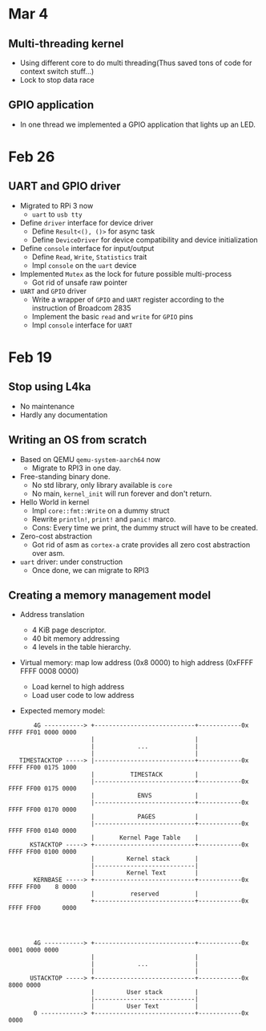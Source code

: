 # Mar 4

## Multi-threading kernel
- Using different core to do multi threading(Thus saved tons of code for context switch stuff...)
- Lock to stop data race

## GPIO application
- In one thread we implemented a GPIO application that lights up an LED.

# Feb 26

## UART and GPIO driver
- Migrated to RPi 3 now
  - `uart` to `usb tty`
- Define `driver` interface for device driver
  - Define `Result<(), ()>` for async task
  - Define `DeviceDriver` for device compatibility and device initialization
- Define `console` interface for input/output
  - Define `Read`, `Write`, `Statistics` trait
  - Impl `console` on the `uart` device
- Implemented `Mutex` as the lock for future possible multi-process
  - Got rid of unsafe raw pointer
- `UART` and `GPIO` driver
  - Write a wrapper of `GPIO` and `UART` register according to the instruction of Broadcom 2835
  - Implement the basic `read` and `write` for `GPIO` pins
  - Impl `console` interface for `UART`

# Feb 19

## Stop using L4ka
- No maintenance
- Hardly any documentation

## Writing an OS from scratch
- Based on QEMU `qemu-system-aarch64` now
  - Migrate to RPI3 in one day.
- Free-standing binary done.
  - No std library, only library available is `core`
  - No main, `kernel_init` will run forever and don't return.
- Hello World in kernel
  - Impl `core::fmt::Write` on a dummy struct
  - Rewrite `println!`, `print!` and `panic!` marco.
  - Cons: Every time we print, the dummy struct  will have to be created.
- Zero-cost abstraction
  - Got rid of asm as `cortex-a` crate provides all zero cost abstraction over asm.
- `uart` driver: under construction
  - Once done, we can migrate to RPI3

## Creating a memory management model
- Address translation 
  - 4 KiB page descriptor.
  - 40 bit memory addressing
  - 4 levels in the table hierarchy.
- Virtual memory: map low address (0x8 0000) to high address (0xFFFF FFFF 0008 0000)
  - Load kernel to high address
  - Load user code to low address

- Expected memory model:
```
       4G -----------> +----------------------------+------------0x FFFF FF01 0000 0000
                       |                            |
                       |            ...             |
                       |                            |
   TIMESTACKTOP -----> |----------------------------+------------0x FFFF FF00 0175 1000
                       |          TIMESTACK         |
                       |----------------------------+------------0x FFFF FF00 0175 0000
                       |            ENVS            |
                       |----------------------------+------------0x FFFF FF00 0170 0000
                       |            PAGES           |
                       |----------------------------+------------0x FFFF FF00 0140 0000
                       |       Kernel Page Table    |
      KSTACKTOP -----> +----------------------------+------------0x FFFF FF00 0100 0000
                       |         Kernel stack       |
                       |----------------------------|
                       |         Kernel Text        |
       KERNBASE -----> +----------------------------+------------0x FFFF FF00    8 0000
                       |          reserved          |
                       +----------------------------+------------0x FFFF FF00      0000




       4G -----------> +----------------------------+------------0x      0001 0000 0000
                       |                            |
                       |            ...             |
                       |                            |
      USTACKTOP -----> +----------------------------+------------0x           8000 0000
                       |         User stack         |
                       |----------------------------|
                       |         User Text          |
       0 ------------> +----------------------------+------------0x                0000
```